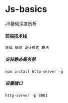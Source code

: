 # Js-basics
JS基础深度剖析

#### 前端技术栈
    基础 框架 设计模式 算法

##### 安装静态服务器
    npm install http-server -g

##### 设置端口 
    http-server -p 8001
